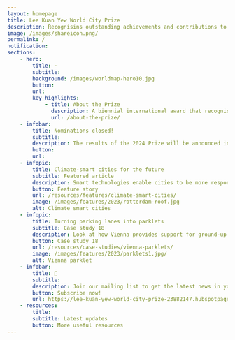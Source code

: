 ```yaml
---
layout: homepage
title: Lee Kuan Yew World City Prize
description: Recognisins outstanding achievements and contributions to the creation of liveable, vibrant and sustainable urban communities around the world
image: /images/shareicon.png/
permalink: /
notification: 
sections:
    - hero:
        title: ·
        subtitle: 
        background: /images/worldmap-hero10.jpg
        button: 
        url: 
        key_highlights:
            - title: About the Prize
              description: A biennial international award that recognises outstanding cities in tackling urban challenges to bring about a holistic & sustained urban transformation.
              url: /about-the-prize/
    - infobar:    
        title: Nominations closed!
        subtitle: 
        description: The results of the 2024 Prize will be announced in March 2024. Watch this space. 
        button: 
        url:
    - infopic:    
        title: Climate-smart cities for the future
        subtitle: Featured article
        description: Smart technologies enable cities to be more responsive and efficient in mitigating the impacts of climate change
        button: Feature story
        url: /resources/features/climate-smart-cities/
        image: /images/features/2023/rotterdam-roof.jpg
        alt: Climate smart cities
    - infopic:    
        title: Turning parking lanes into parklets
        subtitle: Case study 18
        description: Look at how Vienna provides support for ground-up temporary public space activation.
        button: Case study 18
        url: /resources/case-studies/vienna-parklets/
        image: /images/features/2023/parklets1.jpg/
        alt: Vienna parklet
    - infobar:    
        title: 📩
        subtitle: 
        description: Join our mailing list to get the latest news in your inbox!
        button: Subscribe now!  
        url: https://lee-kuan-yew-world-city-prize-23882147.hubspotpagebuilder.com/subscribe
    - resources:
        title: 
        subtitle: Latest updates
        button: More useful resources
---
```


